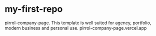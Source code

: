 # my-first-repo
pirrol-company-page.
This template is well suited for agency, portfolio, modern business and personal use.
pirrol-company-page.vercel.app
